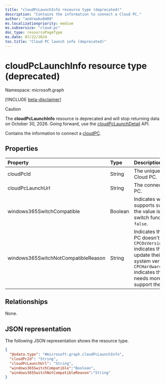 ```yaml
---
title: "cloudPcLaunchInfo resource type (deprecated)"
description: "Contains the information to connect a Cloud PC."
author: "andrewku0409"
ms.localizationpriority: medium
ms.subservice: "cloud-pc"
doc_type: resourcePageType
ms.date: 07/22/2024
toc.title: "Cloud PC launch info (deprecated)"
---
```


# cloudPcLaunchInfo resource type (deprecated)

Namespace: microsoft.graph

[!INCLUDE [beta-disclaimer](../../includes/beta-disclaimer.md)]

> [!CAUTION]
> The **cloudPcLaunchInfo** resource is deprecated and will stop returning data on October 30, 2026. Going forward, use the [cloudPcLaunchDetail](../resources/cloudpclaunchdetail.md) API.

Contains the information to connect a [cloudPC](../resources/cloudpc.md).

## Properties
|Property|Type|Description|
|:---|:---|:---|
|cloudPcId|String|The unique identifier of the Cloud PC.|
|cloudPcLaunchUrl|String|The connect URL of the Cloud PC.|
|windows365SwitchCompatible|Boolean|Indicates whether the Cloud PC supports switch functionality. If the value is `true`, it supports switch functionality; otherwise,  `false`.|
|windows365SwitchNotCompatibleReason|String|Indicates the reason the Cloud PC doesn't support switch. `CPCOsVersionNotMeetRequirement` indicates that the user needs to update their Cloud PC operation system version. `CPCHardwareNotMeetRequirement` indicates that the Cloud PC needs more CPU or RAM to support the functionality.|

## Relationships
None.

## JSON representation
The following JSON representation shows the resource type.
<!-- {
  "blockType": "resource",
  "@odata.type": "microsoft.graph.cloudPcLaunchInfo"
}
-->
``` json
{
  "@odata.type": "#microsoft.graph.cloudPcLaunchInfo",
  "cloudPcId": "String",
  "cloudPcLaunchUrl": "String",
  "windows365SwitchCompatible":"Boolean",
  "windows365SwitchNotCompatibleReason":"String"
}
```

